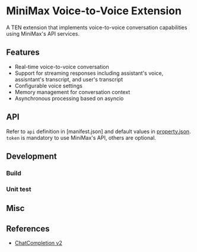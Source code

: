 # MiniMax Voice-to-Voice Extension

A TEN extension that implements voice-to-voice conversation capabilities using MiniMax's API services.

## Features

- Real-time voice-to-voice conversation
- Support for streaming responses including assistant's voice, assisntant's transcript, and user's transcript
- Configurable voice settings
- Memory management for conversation context
- Asynchronous processing based on asyncio


## API

Refer to `api` definition in [manifest.json] and default values in [property.json](property.json).      
`token` is mandatory to use MiniMax's API, others are optional.     

<!-- Additional API.md can be referred to if extra introduction needed -->

## Development

### Build

<!-- build dependencies and steps -->

### Unit test

<!-- how to do unit test for the extension -->

## Misc

<!-- others if applicable -->

## References
- [ChatCompletion v2](https://platform.minimaxi.com/document/ChatCompletion%20v2?key=66701d281d57f38758d581d0#ww1u9KZvwrgnF2EfpPrnHHGd)
